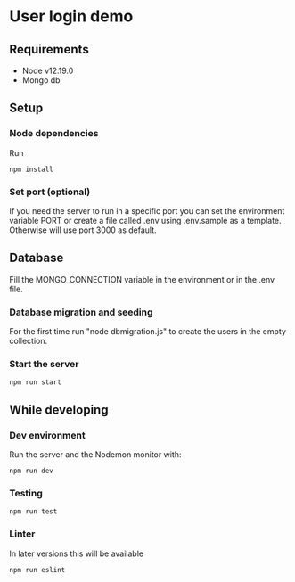 # User login demo

## Requirements

- Node v12.19.0
- Mongo db

## Setup
### Node dependencies
Run
```
npm install
```

### Set port (optional)
If you need the server to run in a specific port you can set the environment variable PORT or create a file called .env using .env.sample as a template. Otherwise will use port 3000 as default.

## Database
Fill the MONGO_CONNECTION variable in the environment or in the .env file.

### Database migration and seeding
For the first time run "node dbmigration.js" to create the users in the empty collection.

### Start the server
```
npm run start
```

## While developing

### Dev environment
Run the server and the Nodemon monitor with:
```
npm run dev
```

### Testing
```
npm run test
```

### Linter
In later versions this will be available
```
npm run eslint
```

